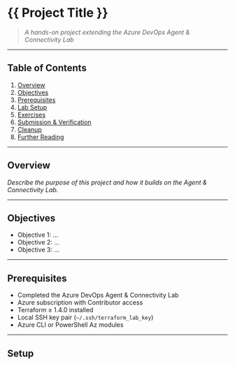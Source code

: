 # {{ Project Title }}

> _A hands-on project extending the Azure DevOps Agent & Connectivity Lab_

---

## Table of Contents

1. [Overview](#overview)  
2. [Objectives](#objectives)  
3. [Prerequisites](#prerequisites)  
4. [Lab Setup](#lab-setup)  
5. [Exercises](#exercises)  
6. [Submission & Verification](#submission--verification)  
7. [Cleanup](#cleanup)  
8. [Further Reading](#further-reading)  

---

## Overview

_Describe the purpose of this project and how it builds on the Agent & Connectivity Lab._

---

## Objectives

- Objective 1: …  
- Objective 2: …  
- Objective 3: …  

---

## Prerequisites

- Completed the Azure DevOps Agent & Connectivity Lab  
- Azure subscription with Contributor access  
- Terraform ≥ 1.4.0 installed  
- Local SSH key pair (`~/.ssh/terraform_lab_key`)  
- Azure CLI or PowerShell Az modules  

---

## Setup

